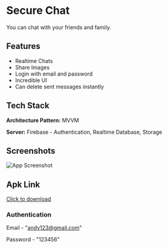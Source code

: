 
# Secure Chat

You can chat with your friends and family.


## Features

- Realtime Chats
- Share Images
- Login with email and password
- Incredible UI
- Can delete sent messages instantly


## Tech Stack

**Architecture Pattern:** MVVM

**Server:** Firebase - Authentication, Realtime Database, Storage


## Screenshots

![App Screenshot](https://blogger.googleusercontent.com/img/b/R29vZ2xl/AVvXsEh0OweN7bS62itB9JbIAxzv_o6MEkqRmurS7gi3mO6k5I5PI8XSLJhKyVfa8SauZV5kvT93FqW_KHiyXSD1ayj2Ubys7LEcAux130Nnco_ng-cCrLnlLYNgM41glD8C15047wzBkyq7tVNM2bvSCAK5ismE47MtAnXoFA9uSFvNw9cG7zUBZrgbMTxa7pM/s3288/Chat%20App.png)

## Apk Link

[Click to download](https://drive.google.com/file/d/1OMzSOqLp_lBFLD4S3D3XzeSUtqzq4Ku0/view?usp=sharing)
### Authentication

Email - "andy123@gmail.com"

Password - "123456"

